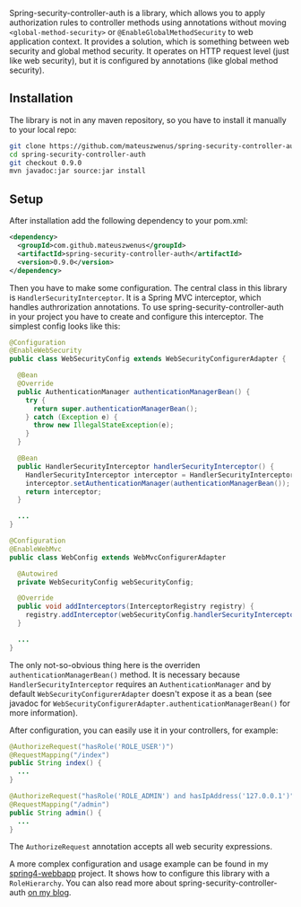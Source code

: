 Spring-security-controller-auth is a library, which allows you to apply authorization rules to controller methods using annotations without moving `<global-method-security>` or `@EnableGlobalMethodSecurity` to web application context. It provides a solution, which is something between web security and global method security. It operates on HTTP request level (just like web security), but it is configured by annotations (like global method security).

## Installation
The library is not in any maven repository, so you have to install it manually to your local repo:
```bash
git clone https://github.com/mateuszwenus/spring-security-controller-auth.git
cd spring-security-controller-auth
git checkout 0.9.0
mvn javadoc:jar source:jar install
```
## Setup

After installation add the following dependency to your pom.xml:
```xml
<dependency>
  <groupId>com.github.mateuszwenus</groupId>
  <artifactId>spring-security-controller-auth</artifactId>
  <version>0.9.0</version>
</dependency>
```
Then you have to make some configuration. The central class in this library is `HandlerSecurityInterceptor`. It is a Spring MVC interceptor, which handles authrorization annotations. To use spring-security-controller-auth in your project you have to create and configure this interceptor. The simplest config looks like this:
```java
@Configuration
@EnableWebSecurity
public class WebSecurityConfig extends WebSecurityConfigurerAdapter {

  @Bean
  @Override
  public AuthenticationManager authenticationManagerBean() {
    try {
      return super.authenticationManagerBean();
    } catch (Exception e) {
      throw new IllegalStateException(e);
    }
  }

  @Bean
  public HandlerSecurityInterceptor handlerSecurityInterceptor() {
    HandlerSecurityInterceptor interceptor = HandlerSecurityInterceptor.create();
    interceptor.setAuthenticationManager(authenticationManagerBean());
    return interceptor;
  }

  ...
}

@Configuration
@EnableWebMvc
public class WebConfig extends WebMvcConfigurerAdapter

  @Autowired
  private WebSecurityConfig webSecurityConfig;

  @Override
  public void addInterceptors(InterceptorRegistry registry) {
    registry.addInterceptor(webSecurityConfig.handlerSecurityInterceptor());
  }

  ...
}
```
The only not-so-obvious thing here is the overriden `authenticationManagerBean()` method. It is necessary because `HandlerSecurityInterceptor` requires an `AuthenticationManager` and by default `WebSecurityConfigurerAdapter` doesn't expose it as a bean (see javadoc for `WebSecurityConfigurerAdapter.authenticationManagerBean()` for more information).

After configuration, you can easily use it in your controllers, for example:
```java
@AuthorizeRequest("hasRole('ROLE_USER')")
@RequestMapping("/index")
public String index() {
  ...
}

@AuthorizeRequest("hasRole('ROLE_ADMIN') and hasIpAddress('127.0.0.1')")
@RequestMapping("/admin")
public String admin() {
  ...
}
```
The `AuthorizeRequest` annotation accepts all web security expressions.

A more complex configuration and usage example can be found in my [spring4-webbapp](https://github.com/mateuszwenus/spring4-webapp) project. It shows how to configure this library with a `RoleHierarchy`. You can also read more about spring-security-controller-auth [on my blog](http://mwenus.blogspot.com/2014/03/spring-security-authorization-on.html).
